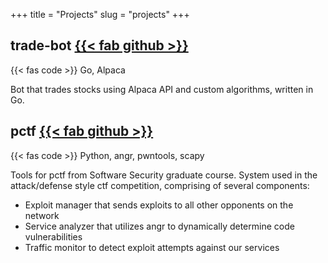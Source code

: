+++
title = "Projects"
slug = "projects"
+++

## trade-bot [{{< fab github >}}](https://github.com/emanuelboderash/trade-bot)
{{< fas code >}} Go, Alpaca

Bot that trades stocks using Alpaca API and custom algorithms, written in Go.

## pctf [{{< fab github >}}](https://github.com/emanuelboderash/pctf)
{{< fas code >}} Python, angr, pwntools, scapy

Tools for pctf from Software Security graduate course. System used in the attack/defense style ctf competition, comprising of several components:

  - Exploit manager that sends exploits to all other opponents on the network
  - Service analyzer that utilizes angr to dynamically determine code vulnerabilities
  - Traffic monitor to detect exploit attempts against our services